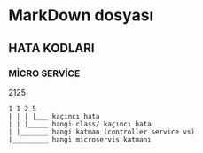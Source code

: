 # MarkDown dosyası
## HATA KODLARI


### MİCRO SERVİCE

 2125  
 
    1 1 2 5 
    | | | |___ kaçıncı hata
    | | |_____ hangi class/ kaçıncı hata
    | |_______ hangi katman (controller service vs)
    |_________ hangi microservis katmanı
